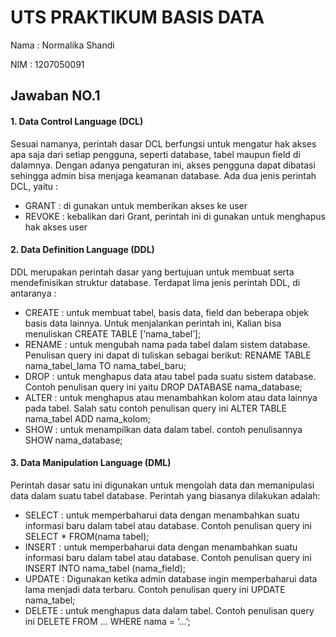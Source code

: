 # UTS PRAKTIKUM BASIS DATA
Nama  : Normalika Shandi

NIM   : 1207050091

## Jawaban NO.1
#### 1. Data Control Language (DCL)
Sesuai namanya, perintah dasar DCL berfungsi untuk mengatur hak akses apa saja dari setiap pengguna, seperti database, tabel maupun field di dalamnya. Dengan adanya pengaturan ini, akses pengguna dapat dibatasi sehingga admin bisa menjaga keamanan database. Ada dua jenis perintah DCL, yaitu :

- GRANT : di gunakan untuk memberikan akses ke user
- REVOKE : kebalikan dari Grant, perintah ini di gunakan untuk menghapus hak akses user

#### 2. Data Definition Language (DDL)
DDL merupakan perintah dasar yang bertujuan untuk membuat serta mendefinisikan struktur database. Terdapat lima jenis perintah DDL, di antaranya :

- CREATE : untuk membuat tabel, basis data, field dan beberapa objek basis data lainnya. Untuk menjalankan perintah ini, Kalian bisa menuliskan CREATE TABLE [‘nama_tabel’];
- RENAME : untuk mengubah nama pada tabel dalam sistem database. Penulisan query ini dapat di tuliskan sebagai berikut: RENAME TABLE nama_tabel_lama TO nama_tabel_baru;
- DROP : untuk menghapus data atau tabel pada suatu sistem database. Contoh penulisan query ini yaitu ​​DROP DATABASE nama_database;
- ALTER : untuk menghapus atau menambahkan kolom atau data lainnya pada tabel. Salah satu contoh penulisan query ini ALTER TABLE nama_tabel ADD nama_kolom;
- SHOW :  untuk menampilkan data dalam tabel. contoh penulisannya SHOW nama_database;

#### 3. Data Manipulation Language (DML)
Perintah dasar satu ini digunakan untuk mengolah data dan memanipulasi data dalam suatu tabel database. Perintah yang biasanya dilakukan adalah:

- SELECT : untuk memperbaharui data dengan menambahkan suatu informasi baru dalam tabel atau database. Contoh penulisan query ini SELECT * FROM(nama tabel);
- INSERT : untuk memperbaharui data dengan menambahkan suatu informasi baru dalam tabel atau database. Contoh penulisan query ini INSERT INTO nama_tabel (nama_field);
- UPDATE : Digunakan ketika admin database ingin memperbaharui data lama menjadi data terbaru. Contoh penulisan query ini UPDATE nama_tabel;
- DELETE : untuk menghapus data dalam tabel. Contoh penulisan query ini DELETE FROM … WHERE nama = ‘…’;
